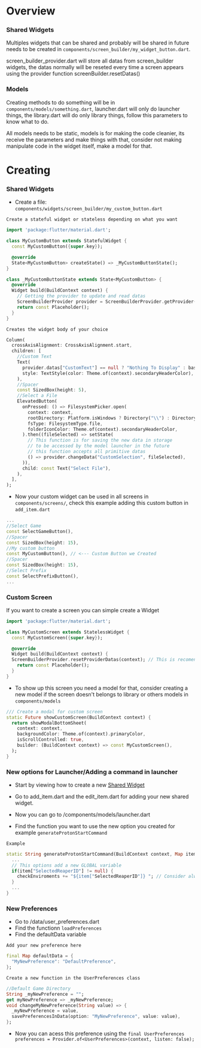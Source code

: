 # Overview
### Shared Widgets
Multiples widgets that can be shared and probably will be shared in future needs to be created in ``components/screen_builder/my_widget_button.dart``.

screen_builder_provider.dart will store all datas from screen_builder widgets, the datas normally will be reseted every time a screen appears using the 
provider function screenBuilder.resetDatas()

### Models
Creating methods to do something will be in ``components/models/something.dart``, launcher.dart will only do launcher things, the library.dart will do only library things,
follow this parameters to know what to do.

All models needs to be static, models is for making the code cleanier, its receive the parameters and make things with that, consider not making manipulate code in the
widget itself, make a model for that.

# Creating
### Shared Widgets
- Create a file: ``components/widgets/screen_builder/my_custom_button.dart``

``Create a stateful widget or stateless depending on what you want``
```dart
import 'package:flutter/material.dart';

class MyCustomButton extends StatefulWidget {
  const MyCustomButton({super.key});

  @override
  State<MyCustomButton> createState() => _MyCustomButtonState();
}

class _MyCustomButtonState extends State<MyCustomButton> {
  @override
  Widget build(BuildContext context) {
    // Getting the provider to update and read datas
    ScreenBuilderProvider provider = ScreenBuilderProvider.getProvider(context);
    return const Placeholder();
  }
}
```
``Creates the widget body of your choice``
```dart
Column(
  crossAxisAlignment: CrossAxisAlignment.start,
  children: [
    //Custom Text
    Text(
      provider.datas["CustomText"] == null ? "Nothing To Display" : basename(provider.datas["CustomSelection"]),
      style: TextStyle(color: Theme.of(context).secondaryHeaderColor),
    ),
    //Spacer
    const SizedBox(height: 5),
    //Select a File
    ElevatedButton(
      onPressed: () => FilesystemPicker.open(
        context: context,
        rootDirectory: Platform.isWindows ? Directory("\\") : Directory("/home/"),
        fsType: FilesystemType.file,
        folderIconColor: Theme.of(context).secondaryHeaderColor,
      ).then((fileSelected) => setState(
        // This function is for saving the new data in storage
        // to be accessed by the model launcher in the future
        // this function accepts all primitive datas
        () => provider.changeData("CustomSelection", fileSelected),
      )),
      child: const Text("Select File"),
    ),
  ],
);
```
- Now your custom widget can be used in all screens in ``components/screens/``, check this example adding this custom button in ``add_item.dart``
```dart
...
//Select Game
const SelectGameButton(),
//Spacer
const SizedBox(height: 15),
//My custom button
const MyCustomButton(), // <--- Custom Button we Created
//Spacer
const SizedBox(height: 15),
//Select Prefix
const SelectPrefixButton(),
...
```

### Custom Screen
If you want to create a screen you can simple create a Widget
```dart
import 'package:flutter/material.dart';

class MyCustomScreen extends StatelessWidget {
  const MyCustomScreen({super.key});

  @override
  Widget build(BuildContext context) {
  ScreenBuilderProvider.resetProviderDatas(context); // This is recomended for resetting the data from screen_builders
    return const Placeholder();
  }
}
```
- To show up this screen you need a model for that, consider creating a new model if the screen doesn't belongs to library or others models
in ``components/models``
```dart
/// Create a modal for custom screen
static Future showCustomScreen(BuildContext context) {
  return showModalBottomSheet(
    context: context,
    backgroundColor: Theme.of(context).primaryColor,
    isScrollControlled: true,
    builder: (BuildContext context) => const MyCustomScreen(),
  );
}
```

### New options for Launcher/Adding a command in launcher
- Start by viewing how to create a new [Shared Widget](https://github.com/LeandroTheDev/protify/blob/main/CONTRIBUTING.md#shared-widgets-1)
- Go to add_item.dart and the edit_item.dart for adding your new shared widget.

- Now you can go to /components/models/launcher.dart
- Find the function you want to use the new option you created for example ``generateProtonStartCommand``

``Example``
```dart
static String generateProtonStartCommand(BuildContext context, Map item) {
  ...
  // This options add a new GLOBAL variable
  if(item["SelectedReaperID"] != null) {
    checkEnviroments += "${item["SelectedReaperID"]} "; // Consider always adding a space in the string final
  }
  ...
}
```

### New Preferences
- Go to /data/user_preferences.dart
- Find the functionn ``loadPreferences``
- Find the defaultData variable

``Add your new preference here``
```dart
final Map defaultData = {
  "MyNewPreference": "DefaultPreference",
};
```

``Create a new function in the UserPreferences class``
```dart
//Default Game Directory
String _myNewPreference = "";
get myNewPreference => _myNewPreference;
void changeMyNewPreference(String value) => {
  _myNewPreference = value,
  savePreferencesInData(option: "MyNewPreference", value: value),
};
```
- Now you can acess this preference using the ``final UserPreferences preferences = Provider.of<UserPreferences>(context, listen: false);``